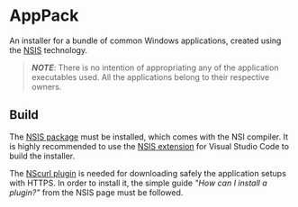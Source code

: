 # AppPack

An installer for a bundle of common Windows applications, created using
the [NSIS](https://nsis.sourceforge.io/Main_Page) technology.

> **_NOTE_**: There is no intention of appropriating any of the application
executables used. All the applications belong to their respective owners.

## Build

The [NSIS package](https://nsis.sourceforge.io/Download) must be installed,
which comes with the NSI compiler. It is highly recommended to use the
[NSIS extension](https://marketplace.visualstudio.com/items?itemName=idleberg.nsis)
for Visual Studio Code to build the installer.

The [NScurl plugin](https://nsis.sourceforge.io/NScurl_plug-in) is needed for
downloading safely the application setups with HTTPS. In order to install it, the
simple guide *"How can I install a plugin?"* from the NSIS page must be followed.
